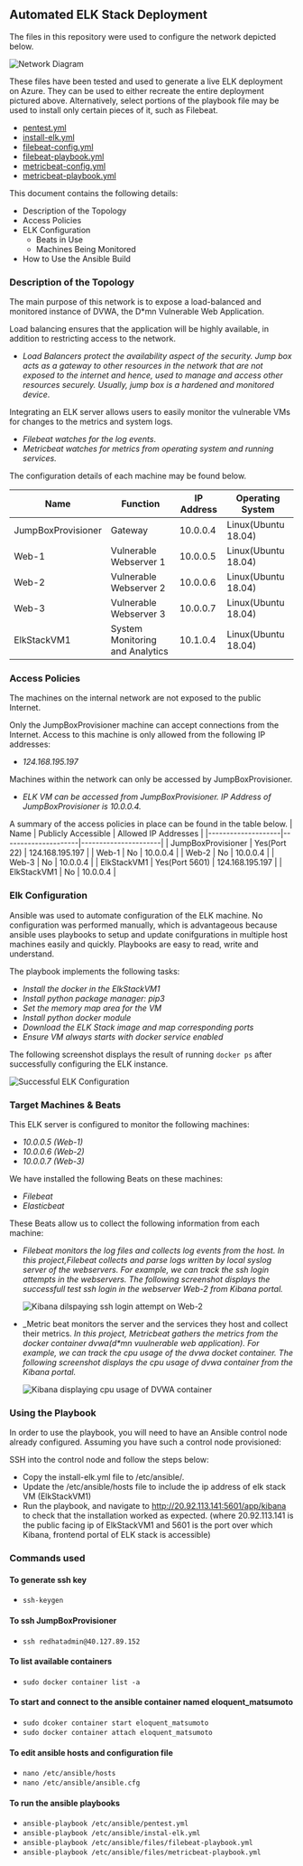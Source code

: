 ## Automated ELK Stack Deployment

The files in this repository were used to configure the network depicted below.

![Network Diagram](Diagrams/Network_Diagram_Project1.png)

These files have been tested and used to generate a live ELK deployment on Azure. They can be used to either recreate the entire deployment pictured above. Alternatively, select portions of the playbook file may be used to install only certain pieces of it, such as Filebeat.

  - [pentest.yml](Ansible/pentest.yml)
  - [install-elk.yml](Ansible/install-elk.yml)
  - [filebeat-config.yml](Ansible/filebeat-config.yml)
  - [filebeat-playbook.yml](Ansible/filebeat-playbook.yml)
  - [metricbeat-config.yml](Ansible/metricbeat-config.yml)
  - [metricbeat-playbook.yml](Ansible/metricbeat-playbook.yml)

This document contains the following details:
 - Description of the Topology
 - Access Policies
 - ELK Configuration
   - Beats in Use
   - Machines Being Monitored
 - How to Use the Ansible Build


### Description of the Topology

The main purpose of this network is to expose a load-balanced and monitored instance of DVWA, the D*mn Vulnerable Web Application.

Load balancing ensures that the application will be highly available, in addition to restricting access to the network.
- _Load Balancers protect the availability aspect of the security. Jump box acts as a gateway to other resources in the network that are not exposed to the internet and hence, used to manage and access other resources securely. Usually, jump box is a hardened and monitored device_.

Integrating an ELK server allows users to easily monitor the vulnerable VMs for changes to the metrics and system logs.
- _Filebeat watches for the log events_.
- _Metricbeat watches for metrics from operating system and running services._

The configuration details of each machine may be found below.

| Name               | Function                        | IP Address | Operating System     |
|--------------------|---------------------------------|------------|----------------------|
| JumpBoxProvisioner | Gateway                         | 10.0.0.4   | Linux(Ubuntu 18.04)  |
| Web-1              | Vulnerable Webserver 1          | 10.0.0.5   | Linux(Ubuntu 18.04)  |
| Web-2              | Vulnerable Webserver 2          | 10.0.0.6   | Linux(Ubuntu 18.04)  |
| Web-3              | Vulnerable Webserver 3          | 10.0.0.7   | Linux(Ubuntu 18.04)  |
| ElkStackVM1        | System Monitoring and Analytics | 10.1.0.4   | Linux(Ubuntu 18.04)  |

### Access Policies

The machines on the internal network are not exposed to the public Internet. 

Only the JumpBoxProvisioner machine can accept connections from the Internet. Access to this machine is only allowed from the following IP addresses:
- _124.168.195.197_

Machines within the network can only be accessed by JumpBoxProvisioner.
- _ELK VM can be accessed from JumpBoxProvisioner. IP Address of JumpBoxProvisioner is 10.0.0.4._ 

A summary of the access policies in place can be found in the table below.
| Name               | Publicly Accessible | Allowed IP Addresses |
|--------------------|---------------------|----------------------|
| JumpBoxProvisioner | Yes(Port 22)        | 124.168.195.197      |
| Web-1              | No                  | 10.0.0.4             |
| Web-2              | No                  | 10.0.0.4             |
| Web-3              | No                  | 10.0.0.4             |
| ElkStackVM1        | Yes(Port 5601)      | 124.168.195.197      |
| ElkStackVM1        | No                  | 10.0.0.4             |

### Elk Configuration

Ansible was used to automate configuration of the ELK machine. No configuration was performed manually, which is advantageous because ansible uses
playbooks to setup and update conifgurations in multiple host machines easily and quickly. Playbooks are easy to read, write and understand.

The playbook implements the following tasks:
- _Install the docker in the ElkStackVM1_
- _Install python package manager: pip3_
- _Set the memory map area for the VM_
- _Install python docker module_
- _Download the ELK Stack image and map corresponding ports_
- _Ensure VM always starts with docker service enabled_

The following screenshot displays the result of running `docker ps` after successfully configuring the ELK instance.

![Successful ELK Configuration](Diagrams/docker_ps_output.png)

### Target Machines & Beats
This ELK server is configured to monitor the following machines:
- _10.0.0.5 (Web-1)_
- _10.0.0.6 (Web-2)_
- _10.0.0.7 (Web-3)_

We have installed the following Beats on these machines:
- _Filebeat_
- _Elasticbeat_

These Beats allow us to collect the following information from each machine:
- _Filebeat monitors the log files and collects log events from the host.
  In this project,Filebeat collects and parse logs written by local syslog server of the webservers.
  For example, we can track the ssh login attempts in the webservers._
  _The following screenshot displays the successfull test ssh login in the webserver Web-2 from Kibana portal._

  ![Kibana dilspaying ssh login attempt on Web-2](Diagrams/web-2_ssh_login_attempt.png)

- _Metric beat monitors the server and the services they host and collect their metrics.
  _In this project, Metricbeat gathers the metrics from the docker container dvwa(d*mn vuulnerable web application)._
  _For example, we can track the cpu usage of the dvwa docket container._
  _The following screenshot displays the cpu usage of dvwa container from the Kibana portal._

   ![Kibana displaying cpu usage of DVWA container](Diagrams/cpu_usage_dvwa.png)

### Using the Playbook
In order to use the playbook, you will need to have an Ansible control node already configured. Assuming you have such a control node provisioned: 

SSH into the control node and follow the steps below:
- Copy the install-elk.yml file to /etc/ansible/.
- Update the /etc/ansible/hosts file to include the ip address of elk stack VM (ElkStackVM1) 
- Run the playbook, and navigate to http://20.92.113.141:5601/app/kibana to check that the installation worked as expected.
  (where 20.92.113.141 is the public facing ip of ElkStackVM1 and 5601 is the port over which Kibana, frontend portal of ELK stack is accessible)

### Commands used

#### To generate ssh key

- `ssh-keygen` 

#### To ssh JumpBoxProvisioner

- `ssh redhatadmin@40.127.89.152`

#### To list available containers

- `sudo docker container list -a`

#### To start and connect to the ansible container named eloquent_matsumoto

- `sudo dcoker container start eloquent_matsumoto`
- `sudo docker container attach eloquent_matsumoto`

#### To edit ansible hosts and configuration file

- `nano /etc/ansible/hosts`
- `nano /etc/ansible/ansible.cfg`

#### To run the ansible playbooks

- `ansible-playbook /etc/ansible/pentest.yml`
- `ansible-playbook /etc/ansible/instal-elk.yml`
- `ansible-playbook /etc/ansible/files/filebeat-playbook.yml`
- `ansible-playbook /etc/ansible/files/metricbeat-playbook.yml`

